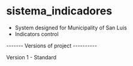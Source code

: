 # sistema_indicadores

- System designed for Municipality of San Luis
- Indicators control

------- Versions of project ----------

Version 1 - Standard
